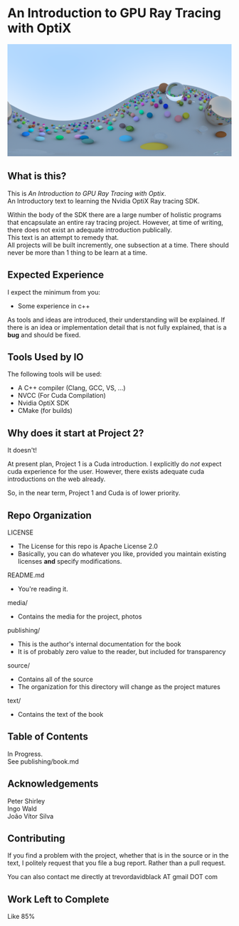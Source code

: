 # An Introduction to GPU Ray Tracing with OptiX #

![](media/readme_header2.png)

## What is this? ##

This is *An Introduction to GPU Ray Tracing with Optix*.\
An Introductory text to learning the Nvidia OptiX Ray tracing SDK.

Within the body of the SDK there are a large number of holistic programs that encapsulate an entire ray tracing project. However, at time of writing, there does not exist an adequate introduction publically.\
This text is an attempt to remedy that.\
All projects will be built incremently, one subsection at a time. There should never be more than 1 thing to be learn at a time.

## Expected Experience ##

I expect the minimum from you:
- Some experience in c++

As tools and ideas are introduced, their understanding will be explained. If there is an idea or implementation detail that is not fully explained, that is a **bug** and should be fixed.

## Tools Used by IO ##

The following tools will be used:
- A C++ compiler (Clang, GCC, VS, ...)
- NVCC (For Cuda Compilation)
- Nvidia OptiX SDK
- CMake (for builds)

## Why does it start at Project 2? ##

It doesn't!

At present plan, Project 1 is a Cuda introduction. I explicitly do *not* expect cuda experience for the user. However, there exists adequate cuda introductions on the web already.

So, in the near term, Project 1 and Cuda is of lower priority.

## Repo Organization ##

LICENSE
- The License for this repo is Apache License 2.0
- Basically, you can do whatever you like, provided you maintain existing licenses **and** specify modifications.

README.md
- You're reading it.

media/
- Contains the media for the project, photos

publishing/
- This is the author's internal documentation for the book
- It is of probably zero value to the reader, but included for transparency

source/
- Contains all of the source
- The organization for this directory will change as the project matures

text/
- Contains the text of the book

## Table of Contents ##

In Progress.\
See publishing/book.md

## Acknowledgements ##

Peter Shirley\
Ingo Wald\
João Vítor Silva

## Contributing ##

If you find a problem with the project, whether that is in the source or in the text, I politely request that you file a bug report. Rather than a pull request.

You can also contact me directly at trevordavidblack AT gmail DOT com

## Work Left to Complete ##

Like 85%
